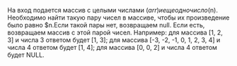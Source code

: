 На вход подается массив с целыми числами ($arr) и еще одно число ($n). Необходимо найти такую пару чисел в массиве, чтобы их произведение было равно $n.Если такой пары нет, возвращаем null. Если есть, возвращаем массив с этой парой чисел.
Например:
для массива [1, 2, 3] и числа 3 ответом будет [1, 3];
для массива [-3, -2, -1, 0, 1, 2, 3, 4] и числа 4 ответом будет [1, 4];
для массива [0, 0, 2] и числа 4 ответом будет NULL.

